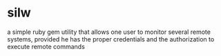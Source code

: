 silw
====

a simple ruby gem utility that allows one user to monitor several remote systems, provided he has the proper credentials and the authorization to execute remote commands
